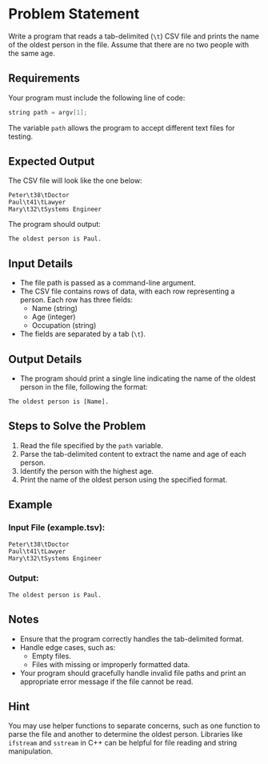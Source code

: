 # Problem Statement

Write a program that reads a tab-delimited (`\t`) CSV file and prints the name of the oldest person in the file. Assume that there are no two people with the same age.

## Requirements
Your program must include the following line of code:
```cpp
string path = argv[1];
```
The variable `path` allows the program to accept different text files for testing.

## Expected Output
The CSV file will look like the one below:
```
Peter\t38\tDoctor
Paul\t41\tLawyer
Mary\t32\tSystems Engineer
```
The program should output:
```
The oldest person is Paul.
```

## Input Details
- The file path is passed as a command-line argument.
- The CSV file contains rows of data, with each row representing a person. Each row has three fields:
  - Name (string)
  - Age (integer)
  - Occupation (string)
- The fields are separated by a tab (`\t`).

## Output Details
- The program should print a single line indicating the name of the oldest person in the file, following the format:
```
The oldest person is [Name].
```

## Steps to Solve the Problem
1. Read the file specified by the `path` variable.
2. Parse the tab-delimited content to extract the name and age of each person.
3. Identify the person with the highest age.
4. Print the name of the oldest person using the specified format.

## Example
### Input File (example.tsv):
```
Peter\t38\tDoctor
Paul\t41\tLawyer
Mary\t32\tSystems Engineer
```

### Output:
```
The oldest person is Paul.
```

## Notes
- Ensure that the program correctly handles the tab-delimited format.
- Handle edge cases, such as:
  - Empty files.
  - Files with missing or improperly formatted data.
- Your program should gracefully handle invalid file paths and print an appropriate error message if the file cannot be read.

## Hint
You may use helper functions to separate concerns, such as one function to parse the file and another to determine the oldest person. Libraries like `ifstream` and `sstream` in C++ can be helpful for file reading and string manipulation.


